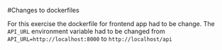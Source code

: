 #Changes to dockerfiles

For this exercise the dockerfile for frontend app had to be change. The `API_URL` environment variable had to be changed 
from `API_URL=http://localhost:8000` to `http://localhost/api`
